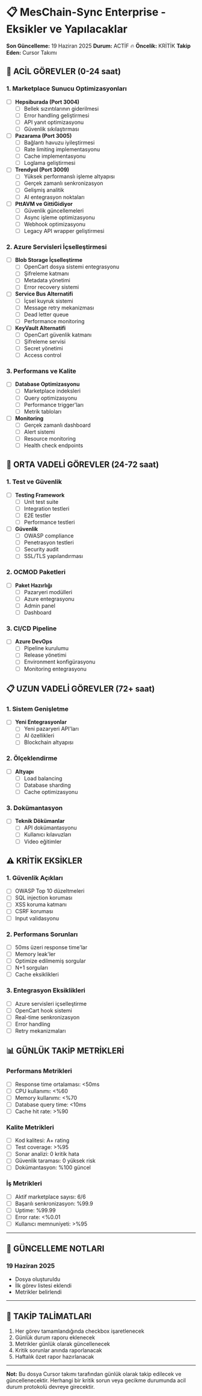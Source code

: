 # 📋 MesChain-Sync Enterprise - Eksikler ve Yapılacaklar

**Son Güncelleme:** 19 Haziran 2025
**Durum:** ACTİF 🔥
**Öncelik:** KRİTİK
**Takip Eden:** Cursor Takımı

## 🚨 ACİL GÖREVLER (0-24 saat)

### 1. Marketplace Sunucu Optimizasyonları
- [ ] **Hepsiburada (Port 3004)**
  - [ ] Bellek sızıntılarının giderilmesi
  - [ ] Error handling geliştirmesi
  - [ ] API yanıt optimizasyonu
  - [ ] Güvenlik sıkılaştırması

- [ ] **Pazarama (Port 3005)**
  - [ ] Bağlantı havuzu iyileştirmesi
  - [ ] Rate limiting implementasyonu
  - [ ] Cache implementasyonu
  - [ ] Loglama geliştirmesi

- [ ] **Trendyol (Port 3009)**
  - [ ] Yüksek performanslı işleme altyapısı
  - [ ] Gerçek zamanlı senkronizasyon
  - [ ] Gelişmiş analitik
  - [ ] AI entegrasyon noktaları

- [ ] **PttAVM ve GittiGidiyor**
  - [ ] Güvenlik güncellemeleri
  - [ ] Async işleme optimizasyonu
  - [ ] Webhook optimizasyonu
  - [ ] Legacy API wrapper geliştirmesi

### 2. Azure Servisleri İçselleştirmesi
- [ ] **Blob Storage İçselleştirme**
  - [ ] OpenCart dosya sistemi entegrasyonu
  - [ ] Şifreleme katmanı
  - [ ] Metadata yönetimi
  - [ ] Error recovery sistemi

- [ ] **Service Bus Alternatifi**
  - [ ] İçsel kuyruk sistemi
  - [ ] Message retry mekanizması
  - [ ] Dead letter queue
  - [ ] Performance monitoring

- [ ] **KeyVault Alternatifi**
  - [ ] OpenCart güvenlik katmanı
  - [ ] Şifreleme servisi
  - [ ] Secret yönetimi
  - [ ] Access control

### 3. Performans ve Kalite
- [ ] **Database Optimizasyonu**
  - [ ] Marketplace indeksleri
  - [ ] Query optimizasyonu
  - [ ] Performance trigger'ları
  - [ ] Metrik tabloları

- [ ] **Monitoring**
  - [ ] Gerçek zamanlı dashboard
  - [ ] Alert sistemi
  - [ ] Resource monitoring
  - [ ] Health check endpoints

## 🔄 ORTA VADELİ GÖREVLER (24-72 saat)

### 1. Test ve Güvenlik
- [ ] **Testing Framework**
  - [ ] Unit test suite
  - [ ] Integration testleri
  - [ ] E2E testler
  - [ ] Performance testleri

- [ ] **Güvenlik**
  - [ ] OWASP compliance
  - [ ] Penetrasyon testleri
  - [ ] Security audit
  - [ ] SSL/TLS yapılandırması

### 2. OCMOD Paketleri
- [ ] **Paket Hazırlığı**
  - [ ] Pazaryeri modülleri
  - [ ] Azure entegrasyonu
  - [ ] Admin panel
  - [ ] Dashboard

### 3. CI/CD Pipeline
- [ ] **Azure DevOps**
  - [ ] Pipeline kurulumu
  - [ ] Release yönetimi
  - [ ] Environment konfigürasyonu
  - [ ] Monitoring entegrasyonu

## 📋 UZUN VADELİ GÖREVLER (72+ saat)

### 1. Sistem Genişletme
- [ ] **Yeni Entegrasyonlar**
  - [ ] Yeni pazaryeri API'ları
  - [ ] AI özellikleri
  - [ ] Blockchain altyapısı

### 2. Ölçeklendirme
- [ ] **Altyapı**
  - [ ] Load balancing
  - [ ] Database sharding
  - [ ] Cache optimizasyonu

### 3. Dokümantasyon
- [ ] **Teknik Dökümanlar**
  - [ ] API dokümantasyonu
  - [ ] Kullanıcı kılavuzları
  - [ ] Video eğitimler

## ⚠️ KRİTİK EKSİKLER

### 1. Güvenlik Açıkları
- [ ] OWASP Top 10 düzeltmeleri
- [ ] SQL injection koruması
- [ ] XSS koruma katmanı
- [ ] CSRF koruması
- [ ] Input validasyonu

### 2. Performans Sorunları
- [ ] 50ms üzeri response time'lar
- [ ] Memory leak'ler
- [ ] Optimize edilmemiş sorgular
- [ ] N+1 sorguları
- [ ] Cache eksiklikleri

### 3. Entegrasyon Eksiklikleri
- [ ] Azure servisleri içselleştirme
- [ ] OpenCart hook sistemi
- [ ] Real-time senkronizasyon
- [ ] Error handling
- [ ] Retry mekanizmaları

## 📊 GÜNLÜK TAKİP METRİKLERİ

### Performans Metrikleri
- [ ] Response time ortalaması: <50ms
- [ ] CPU kullanımı: <%60
- [ ] Memory kullanımı: <%70
- [ ] Database query time: <10ms
- [ ] Cache hit rate: >%90

### Kalite Metrikleri
- [ ] Kod kalitesi: A+ rating
- [ ] Test coverage: >%95
- [ ] Sonar analizi: 0 kritik hata
- [ ] Güvenlik taraması: 0 yüksek risk
- [ ] Dokümantasyon: %100 güncel

### İş Metrikleri
- [ ] Aktif marketplace sayısı: 6/6
- [ ] Başarılı senkronizasyon: %99.9
- [ ] Uptime: %99.99
- [ ] Error rate: <%0.01
- [ ] Kullanıcı memnuniyeti: >%95

---

## 🔄 GÜNCELLEME NOTLARI

### 19 Haziran 2025
- Dosya oluşturuldu
- İlk görev listesi eklendi
- Metrikler belirlendi

---

## 📝 TAKİP TALİMATLARI

1. Her görev tamamlandığında checkbox işaretlenecek
2. Günlük durum raporu eklenecek
3. Metrikler günlük olarak güncellenecek
4. Kritik sorunlar anında raporlanacak
5. Haftalık özet rapor hazırlanacak

---

**Not:** Bu dosya Cursor takımı tarafından günlük olarak takip edilecek ve güncellenecektir. Herhangi bir kritik sorun veya gecikme durumunda acil durum protokolü devreye girecektir.
